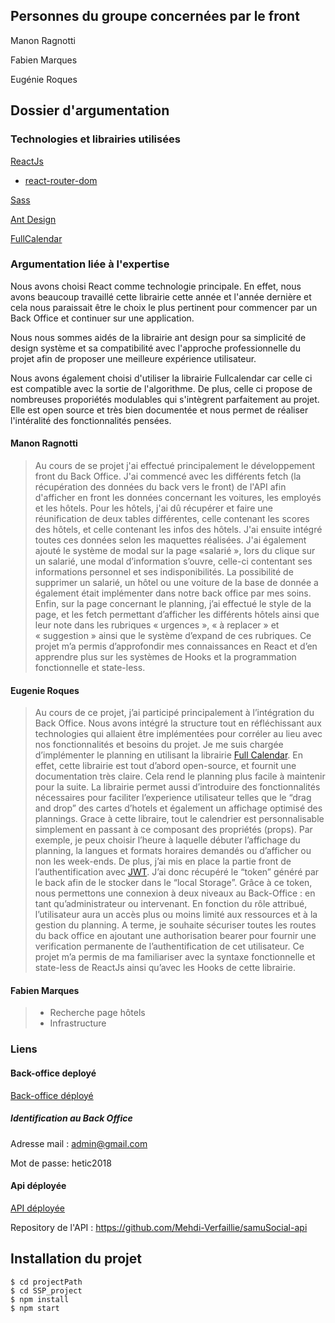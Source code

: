 ## Personnes du groupe concernées par le front

Manon Ragnotti

Fabien Marques

Eugénie Roques


## Dossier d'argumentation

### Technologies et librairies utilisées

[ReactJs](https://reactjs.org/)

 - [react-router-dom](https://www.npmjs.com/package/react-router-dom) 
 
[Sass](https://sass-lang.com/)

[Ant Design](https://ant.design/)

[FullCalendar](https://fullcalendar.io/)


### Argumentation liée à l'expertise


Nous avons choisi React comme technologie principale. En effet, nous avons beaucoup travaillé cette librairie cette année et l'année dernière et cela nous paraissait être le choix le plus pertinent pour commencer par un Back Office et continuer sur une application. 

Nous nous sommes aidés de la librairie ant design pour sa simplicité de design système et sa compatibilité avec l'approche professionnelle du projet afin de proposer une meilleure expérience utilisateur.

Nous avons également choisi d'utiliser la librairie Fullcalendar car celle ci est compatible avec la sortie de l'algorithme. De plus, celle ci propose de nombreuses proporiétés modulables qui s'intègrent parfaitement au projet. Elle est open source et très bien documentée et nous permet de réaliser l'intéralité des fonctionnalités pensées. 

#### Manon Ragnotti

>Au cours de se projet j'ai effectué principalement le développement front du Back Office. J'ai commencé avec les différents fetch (la récupération des données du back vers le front) de l'API afin d'afficher en front les données concernant les voitures, les employés et les hôtels. Pour les hôtels, j'ai dû récupérer et faire une réunification de deux tables différentes, celle contenant les scores des hôtels, et celle contenant les infos des hôtels. J'ai ensuite intégré toutes ces données selon les maquettes réalisées. 
J'ai également ajouté le système de modal sur la page «salarié », lors du clique sur un salarié, une modal d’information s’ouvre, celle-ci contentant ses informations personnel et ses indisponibilités. La possibilité de supprimer un salarié, un hôtel ou une voiture de la base de donnée a également était implémenter dans notre  back office par mes soins. 
Enfin, sur la page concernant le planning, j’ai effectué le style de la page, et les fetch permettant d’afficher les différents hôtels ainsi que leur note dans les rubriques « urgences », « à replacer » et « suggestion » ainsi que le système d’expand de ces rubriques. 
Ce projet m’a permis d’approfondir mes connaissances en React et d’en apprendre plus sur les systèmes de Hooks et la programmation fonctionnelle et state-less. 

#### Eugenie Roques

>Au cours de ce projet, j’ai participé principalement à l’intégration du Back Office. Nous avons intégré la structure tout en réfléchissant aux technologies qui allaient être implémentées pour corréler au lieu avec nos fonctionnalités et besoins du projet. 
Je me suis chargée d’implémenter le planning en utilisant la librairie [Full Calendar](fullcalendar.io). En effet, cette librairie est tout d’abord open-source, et fournit une documentation très claire. Cela rend le planning plus facile à maintenir pour la suite. La librairie permet aussi d’introduire des fonctionnalités nécessaires pour faciliter l’experience utilisateur telles que le “drag and drop” des cartes d’hotels et également un affichage optimisé des plannings. Grace à cette libraire, tout le calendrier est personnalisable simplement en passant à ce composant des propriétés (props). Par exemple, je peux choisir l’heure à laquelle débuter l’affichage du planning, la langues et formats horaires demandés ou d’afficher ou non les week-ends. 
De plus, j’ai mis en place la partie front de l’authentification avec [JWT](https://jwt.io/). J’ai donc récupéré le “token” généré par le back afin de le stocker dans le “local Storage”. Grâce à ce token, nous permettons une connexion à deux niveaux au Back-Office :  en tant qu’administrateur ou intervenant. En fonction du rôle attribué, l’utilisateur aura un accès plus ou moins limité aux ressources et à la gestion du planning. A terme, je souhaite sécuriser toutes les routes du back office en ajoutant une authorisation bearer pour fournir une verification permanente de l’authentification de cet utilisateur. 
Ce projet m’a permis de ma familiariser avec la syntaxe fonctionnelle et state-less de ReactJs ainsi qu’avec les Hooks de cette librairie. 


#### Fabien Marques

 >- Recherche page hôtels 
 >- Infrastructure


### Liens
 
#### Back-office deployé 
[Back-office déployé](http://ec2-34-249-204-157.eu-west-1.compute.amazonaws.com:80)

##### Identification au Back Office
Adresse mail : admin@gmail.com

Mot de passe: hetic2018

#### Api déployée
[API déployée](http://ec2-34-249-204-157.eu-west-1.compute.amazonaws.com:3000)

Repository de l'API :
https://github.com/Mehdi-Verfaillie/samuSocial-api


## Installation du projet

```shell
$ cd projectPath
$ cd SSP_project
$ npm install
$ npm start

